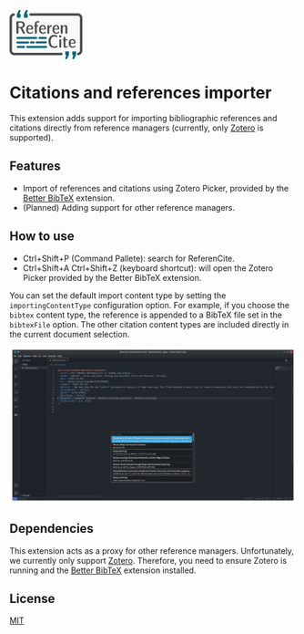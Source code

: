 ![Screenshot](images/icon.png)

# Citations and references importer

This extension adds support for importing bibliographic references and citations directly from reference managers (currently, only [Zotero](https://www.zotero.org/) is supported).

## Features

- Import of references and citations using Zotero Picker, provided by the [Better BibTeX](https://retorque.re/zotero-better-bibtex/) extension.
- (Planned) Adding support for other reference managers.

## How to use

- Ctrl+Shift+P (Command Pallete): search for ReferenCite.
- Ctrl+Shift+A Ctrl+Shift+Z (keyboard shortcut): will open the Zotero Picker provided by the Better BibTeX extension.

You can set the default import content type by setting the `importingContentType` configuration option. For example, if you choose the `bibtex` content type, the reference is appended to a BibTeX file set in the `bibtexFile` option. The other citation content types are included directly in the current document selection.

![Screenshot](images/screenshot.png)

## Dependencies

This extension acts as a proxy for other reference managers. Unfortunately, we currently only support [Zotero](https://www.zotero.org/). Therefore, you need to ensure Zotero is running and the [Better BibTeX](https://retorque.re/zotero-better-bibtex/) extension installed.

## License
[MIT](../LICENSE.md)